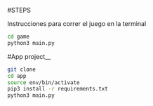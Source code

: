 #STEPS

Instrucciones para correr el juego en la terminal

```sh
cd game
python3 main.py
```
#App project__

```sh
git clone
cd app
source env/bin/activate
pip3 install -r requirements.txt
python3 main.py
```


